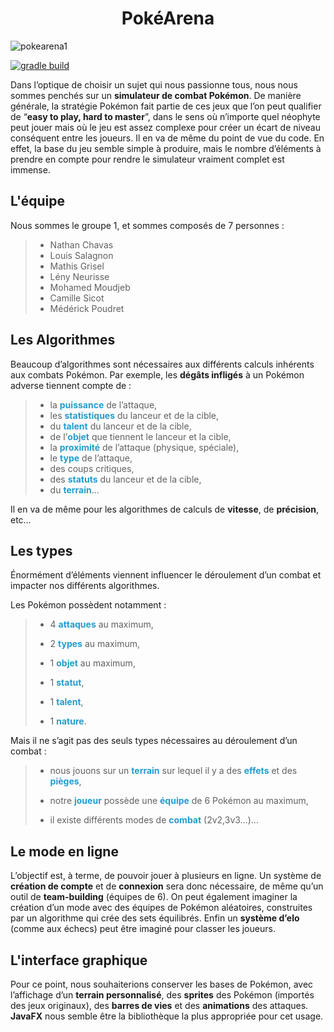 # <center>PokéArena</center>

![pokearena1](https://user-images.githubusercontent.com/38182562/119683821-46371280-be44-11eb-89b8-7fd982775d0d.png)

[![gradle build](https://github.com/greenananas/PokeArena/actions/workflows/gradle.yml/badge.svg)](https://github.com/greenananas/PokeArena/actions/workflows/gradle.yml)

Dans l’optique de choisir un sujet qui nous passionne tous, nous nous sommes penchés sur un **simulateur de combat Pokémon**. De manière générale, la stratégie Pokémon fait partie de ces jeux que l’on peut qualifier de “**easy to play, hard to master**”, dans le sens où n’importe quel néophyte peut jouer mais où le jeu est assez complexe pour créer un écart de niveau conséquent entre les joueurs. Il en va de même du point de vue du code. En effet, la base du jeu semble simple à produire, mais le nombre d’éléments à prendre en compte pour rendre le simulateur vraiment complet est immense.



## L'équipe

Nous sommes le groupe 1, et sommes composés de 7 personnes :

> - Nathan Chavas
> - Louis Salagnon
> - Mathis Grisel
> - Lény Neurisse
> - Mohamed Moudjeb
> - Camille Sicot
> - Médérick Poudret




## Les Algorithmes

Beaucoup d’algorithmes sont nécessaires aux différents calculs inhérents aux combats Pokémon. Par exemple, les **dégâts infligés** à un Pokémon adverse tiennent compte de :

> -   la <span style='color:#219dcf'>**puissance**</span> de l’attaque,
> -   les <span style='color:#219dcf'>**statistiques**</span> du lanceur et de la cible,
> -   du <span style='color:#219dcf'>**talent**</span> du lanceur et de la cible,
> -   de l’<span style='color:#219dcf'>**objet**</span> que tiennent le lanceur et la cible,
> -   la <span style='color:#219dcf'>**proximité**</span> de l’attaque (physique, spéciale),
> -   le <span style='color:#219dcf'>**type**</span> de l’attaque,
> -   des coups critiques,
> -   des <span style='color:#219dcf'>**statuts**</span> du lanceur et de la cible,
> -   du <span style='color:#219dcf'>**terrain**</span>…



Il en va de même pour les algorithmes de calculs de **vitesse**, de **précision**, etc…



## Les types

Énormément d’éléments viennent influencer le déroulement d’un combat et impacter nos différents algorithmes.

Les Pokémon possèdent notamment :

> -   4 <span style='color:#219dcf'>**attaques**</span> au maximum,
  > 
  > -   2 <span style='color:#219dcf'>**types**</span> au maximum,
  > 
  > -   1 <span style='color:#219dcf'>**objet**</span> au maximum,
  > 
  > -   1 <span style='color:#219dcf'>**statut**</span>,
  > 
  > -   1 <span style='color:#219dcf'>**talent**</span>,
  > 
  > -   1 <span style='color:#219dcf'>**nature**</span>.



Mais il ne s’agit pas des seuls types nécessaires au déroulement d’un combat :

> -   nous jouons sur un <span style='color:#219dcf'>**terrain**</span> sur lequel il y a des <span style='color:#219dcf'>**effets**</span> et des <span style='color:#219dcf'>**pièges**</span>,
>     
> -   notre <span style='color:#219dcf'>**joueur**</span> possède une <span style='color:#219dcf'>**équipe**</span> de 6 Pokémon au maximum,
>     
> -   il existe différents modes de <span style='color:#219dcf'>**combat**</span> (2v2,3v3…)...



## Le mode en ligne

L’objectif est, à terme, de pouvoir jouer à plusieurs en ligne. Un système de **création de compte** et de **connexion** sera donc nécessaire, de même qu’un outil de **team-building** (équipes de 6). On peut également imaginer la création d’un mode avec des équipes de Pokémon aléatoires, construites par un algorithme qui crée des sets équilibrés. Enfin un **système d’elo** (comme aux échecs) peut être imaginé pour classer les joueurs.



## L'interface graphique

Pour ce point, nous souhaiterions conserver les bases de Pokémon, avec l’affichage d’un **terrain personnalisé**, des **sprites** des Pokémon (importés des jeux originaux), des **barres de vies** et des **animations** des attaques. **JavaFX** nous semble être la bibliothèque la plus appropriée pour cet usage.
